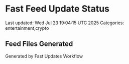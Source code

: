 # Fast Feed Update Status
Last updated: Wed Jul 23 19:04:15 UTC 2025
Categories: entertainment,crypto

## Feed Files Generated

Generated by Fast Updates Workflow
